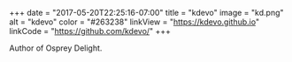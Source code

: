 +++
date = "2017-05-20T22:25:16-07:00"
title = "kdevo"
image = "kd.png"
alt = "kdevo"
color = "#263238"
linkView = "https://kdevo.github.io"
linkCode = "https://github.com/kdevo/"
+++

Author of Osprey Delight.